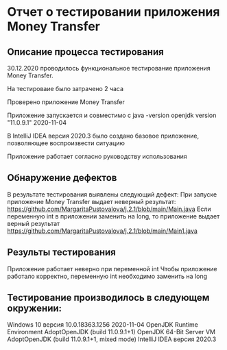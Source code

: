 # Отчет о тестировании приложения Money Transfer 

## Описание процесса тестирования

30.12.2020 проводилось функциональное тестирование приложения Money Transfer. 

На тестироваие было затрачено 2 часа

Проверено приложение Money Transfer

Приложение запускается и совместимо с java -version openjdk version "11.0.9.1" 2020-11-04 

В IntelliJ IDEA версия 2020.3 было создано базовое приложение, позволяющее воспроизвести ситуацию

Приложение работает согласно руководству использования

## Обнаружение дефектов

В результате тестирования выявлены следующий дефект:
При запуске приложение Money Transfer выдает неверный результат: https://github.com/MargaritaPustovalova/j.2.1/blob/main/Main.java
Если переменную int в приложении заменить на long, то приложение выдает верный результат https://github.com/MargaritaPustovalova/j.2.1/blob/main/Main1.java

## Результы тестирования 

Приложение работает неверно при переменной int
Чтобы приложение работало корректно, переменную int необходимо заменить на long

## Тестирование производилось в следующем окружении:

Windows 10 версия 10.0.18363.1256
2020-11-04 OpenJDK Runtime Environment AdoptOpenJDK (build 11.0.9.1+1)
OpenJDK 64-Bit Server VM AdoptOpenJDK (build 11.0.9.1+1, mixed mode)
IntelliJ IDEA версия 2020.3

